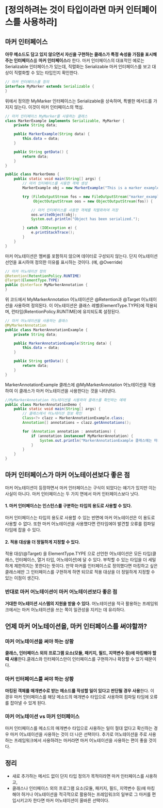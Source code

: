 # [정의하려는 것이 타입이라면 마커 인터페이스를 사용하라]

## 마커 인터페이스
**아무 메소드도 담고 있지 않으면서 자신을 구현하는 클래스가 특정 속성을 가짐을 표시해주는 인터페이스**를 **마커 인터페이스**라 한다. 마커 인터페이스의 대표적인 예로는 Serializable 인터페이스가 있는데, 직렬화는 Serializable 마커 인터페이스를 보고 대상이 직렬화할 수 있는 타입인지 확인한다.  

```JAVA
// 마커 인터페이스를 정의
interface MyMarker extends Serializable {
}
```
위에서 정의한 MyMarker 인터페이스는 Serializable을 상속하며, 특별한 메서드를 가지지 않는다. 이것이 마커 인터페이스의 핵심.  

```JAVA
// 마커 인터페이스 MyMarker를 사용하는 클래스
class MarkerExample implements Serializable, MyMarker {
    private String data;

    public MarkerExample(String data) {
        this.data = data;
    }

    public String getData() {
        return data;
    }
}

public class MarkerDemo {
    public static void main(String[] args) {
        // 마커 인터페이스를 사용한 객체 생성
        MarkerExample obj = new MarkerExample("This is a marker example");

        try (FileOutputStream fos = new FileOutputStream("marker_example.ser");
             ObjectOutputStream oos = new ObjectOutputStream(fos)) {

            // 마커 인터페이스를 사용한 객체를 직렬화하여 저장
            oos.writeObject(obj);
            System.out.println("Object has been serialized.");

        } catch (IOException e) {
            e.printStackTrace();
        }
    }
}
```

마커 어노테이션은 멤버를 포함하지 않으며 데이터로 구성되지 않는다. 단지 어노테이션 선언을 표시하여 정의한 이유를 표시하는 것이다. (예, @Override) 
```JAVA
// 마커 어노테이션 정의
@Retention(RetentionPolicy.RUNTIME)
@Target(ElementType.TYPE)
public @interface MyMarkerAnnotation {
}
```
위 코드에서 MyMarkerAnnotation 어노테이션은 @Retention과 @Target 어노테이션을 사용하여 정의된다. 이 어노테이션은 클래스 레벨(ElementType.TYPE)에 적용되며, 런타임(RetentionPolicy.RUNTIME)에 유지되도록 설정된다.

```JAVA
// 마커 어노테이션을 사용하는 클래스
@MyMarkerAnnotation
public class MarkerAnnotationExample {
    private String data;

    public MarkerAnnotationExample(String data) {
        this.data = data;
    }

    public String getData() {
        return data;
    }
}
```
MarkerAnnotationExample 클래스에 @MyMarkerAnnotation 어노테이션을 적용하여 이 클래스가 마커 어노테이션을 사용한다는 것을 나타낸다.

```JAVA
//MyMarkerAnnotation 어노테이션을 사용하여 클래스를 확인하는 예제
public class MarkerAnnotationDemo {
    public static void main(String[] args) {
        // 클래스에서 어노테이션 정보 확인
        Class<?> clazz = MarkerAnnotationExample.class;
        Annotation[] annotations = clazz.getAnnotations();

        for (Annotation annotation : annotations) {
            if (annotation instanceof MyMarkerAnnotation) {
                System.out.println("MarkerAnnotationExample 클래스에는 마커 어노테이션이 적용되어 있습니다.");
            }
        }
    }
}
```

## 마커 인터페이스가 마커 어노테이션보다 좋은 점
마커 어노테이션이 등장하면서 마커 인터페이스는 구식이 되었다는 얘기가 있지만 이는 사실이 아니다. 마커 인터페이스는 두 가지 면에서 마커 인터페이스보다 낫다.

#### 1. 마커 인터페이스는 인스턴스를 구분하는 타입의 용도로 사용할 수 있다.
마커 인터페이스는 타입의 용도로 사용할 수 있는 반면에 마커 어노테이션은 이 용도로 사용할 수 없다. 또한 마커 어노테이션을 사용했다면 런타임에야 발견할 오류를 컴파일 타임에 잡을 수 있다.  

#### 2. 적용 대상을 더 정밀하게 지정할 수 있다.
적용 대상(@Target) 을 ElementType.TYPE 으로 선언한 어노테이션은 모든 타입(클래스, 인터페이스, 열거 타입, 어노테이션)에 달 수 있다. 부착할 수 있는 타입을 더 세밀하게 제한하지는 못한다는 뜻이다. 만약 마커를 인터페이스로 정의했다면 마킹하고 싶은 클래스에만 그 인터페이스를 구현하게 하면 되므로 적용 대상을 더 정밀하게 지정할 수 있는 이점이 생긴다.

### 반대로 마커 어노테이션이 마커 어노테이션보다 좋은 점
**거대한 어노테이션 시스템의 지원을 받을 수 있다.**
어노테이션을 적극 활용하는 프레임워크에서는 마커 어노테이션을 쓰는 쪽이 일관성을 지키는 데 유리하다.

## 언제 마커 어노테이션을, 마커 인터페이스를 써야할까?

### 마커 어노테이션을 써야 하는 상황
**클래스, 인터페이스 외의 프로그램 요소(모듈, 패키지, 필드, 지역변수 등)에 마킹해야 할 때 사용**한다.클래스와 인터페이스만이 인터페이스를 구현하거나 확장할 수 있기 때문이다.  

### 마커 인터페이스를 써야 하는 상황
**마킹된 객체를 매개변수로 받는 메소드를 작성할 일이 있다고 판단될 경우 사용**한다. 이 경우 마커 인터페이스를 해당 메소드의 매개변수 타입으로 사용하여 컴파일 타임에 오류를 잡아낼 수 있게 된다.

### 마커 어노테이션 vs 마커 인터페이스
마커 인터페이스를 메소드의 매개변수 타입으로 사용하는 일이 절대 없다고 확신하는 경우 마커 어노테이션을 사용하는 것이 더 나은 선택이다. 추가로 어노테이션을 주로 사용하는 프레임워크에서 사용하려는 마커라면 마커 어노테이션을 사용하는 편이 좋을 것이다.  

## 정리
* 새로 추가하는 메서드 없이 단지 타입 정의가 목적이라면 마커 인터페이스를 사용하고, 
* 클래스나 인터페이스 외의 프로그램 요소(모듈, 패키지, 필드, 지역변수 등)에 마킹해야 하거나 어노테이션을 적극적으로 활용하는 프레임워크의 일부로 그 마커를 편입시키고자 한다면 마커 어노테이션이 올바른 선택이다.